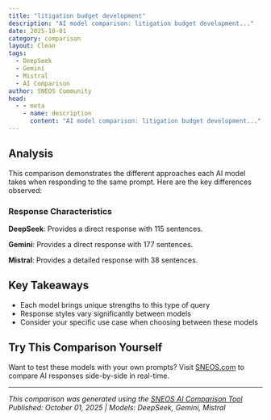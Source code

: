 ```yaml
---
title: "litigation budget development"
description: "AI model comparison: litigation budget development..."
date: 2025-10-01
category: comparison
layout: Clean
tags:
  - DeepSeek
  - Gemini
  - Mistral
  - AI Comparison
author: SNEOS Community
head:
  - - meta
    - name: description
      content: "AI model comparison: litigation budget development..."
---
```


<ChatComparison
  title="litigation budget development"
  prompt="litigation budget development"
  :responses='{
    "DeepSeek": "Of course. Developing a litigation budget is a critical, strategic process that moves beyond simple cost estimation. It\u0027s about managing risk, setting client expectations, and ensuring the economic viability of the legal matter itself.\n\nHere is a comprehensive guide to litigation budget development, broken down into key stages and components.\n\n---\n\n### **The Core Philosophy: A Budget is a Living Document**\nA litigation budget is not a one-time prediction set in stone. It is a **dynamic management tool** that must be regularly reviewed and updated as the case evolves. The goal is not perfect accuracy on day one, but rather a framework for informed decision-making.\n\n---\n\n### **Phase 1: Foundation \u0026 Scoping**\nThis is the most important phase. Rushing it will lead to an inaccurate and ultimately useless budget.\n\n**1. Deep Case Analysis:**\n*   **Legal Strategy:** Work with the lead attorney to outline the potential legal theories, claims, defenses, and procedural path.\n*   **Facts \u0026 Discovery:** Identify key facts, potential witnesses (friendly, hostile, expert), and the likely scope and complexity of discovery (e.g., a few key documents vs. a multi-terabyte electronic data review).\n*   **Risks \u0026 Uncertainties:** Acknowledge what you *don\u0027t* know. Opponent\u0027s strategy, judicial temperament, and potential for settlement are all variables that impact cost.\n\n**2. Client Collaboration \u0026 Goal Setting:**\n*   **Understand Client\u0027s Objectives:** Is the goal to win at all costs, to achieve a strategic settlement, or to minimize expense? The budget must align with the client\u0027s business or personal goals and their risk tolerance.\n*   **Define Budget Parameters:** Establish the billing guidelines: which team members can work on the case (partner vs. associate), approved hourly rates, and policies for expenses.\n*   **Discuss Alternative Fee Arrangements (AFAs):** Explore if a fixed fee, capped fee, contingency, or a hybrid model is more appropriate than pure hourly billing.\n\n---\n\n### **Phase 2: Building the Budget \u2013 Core Components**\nBreak down the budget into predictable phases and line items. Use a spreadsheet or specialized legal project management software.\n\n| Budget Category | Key Components \u0026 Considerations |\n| :--- | :--- |\n| **1. Pre-Litigation \u0026 Pleadings** | - Case analysis \u0026 strategy meetings\u003Cbr\u003E- Demand letter / settlement negotiations\u003Cbr\u003E- Drafting/complaint or answer \u0026 affirmative defenses\u003Cbr\u003E- Motions (e.g., Motion to Dismiss)\u003Cbr\u003E- Initial client conferences |\n| **2. Discovery** | ***(Often the most expensive phase)*** \u003Cbr\u003E- **Document Review:** Internal collection, processing, and attorney review (consider Technology-Assisted Review (TAR) for large datasets).\u003Cbr\u003E- **Written Discovery:** Drafting \u0026 responding to Interrogatories, Requests for Production, Requests for Admission.\u003Cbr\u003E- **Depositions:** Notice, preparation, taking, and defending depositions of fact witnesses, corporate representatives, and experts. Include court reporter fees, transcripts, and video costs.\u003Cbr\u003E- **E-Discovery:** Vendor costs for processing, hosting, and production. This can be a massive budget line. |\n| **3. Motions Practice** | - Drafting \u0026 opposing dispositive motions (e.g., Summary Judgment).\u003Cbr\u003E- Other pre-trial motions (e.g., Motions in Limine).\u003Cbr\u003E- Brief writing and legal research. |\n| **4. Expert Witnesses** | - Identifying, vetting, and retaining experts.\u003Cbr\u003E- Expert retainer fees.\u003Cbr\u003E- Time for experts to review materials, prepare reports, and for deposition/testimony preparation.\u003Cbr\u003E- Fees for deposition and trial testimony (often very high daily rates). |\n| **5. Trial Preparation** | - Developing trial strategy and themes.\u003Cbr\u003E- Creating exhibits, demonstratives, and trial graphics.\u003Cbr\u003E- Witness preparation.\u003Cbr\u003E- Mock trials or focus groups.\u003Cbr\u003E- Drafting jury instructions and verdict forms. |\n| **6. Trial** | - Attorney time in court (often the entire team).\u003Cbr\u003E- Trial technology support.\u003Cbr\u003E- Travel, lodging, and meals for the team.\u003Cbr\u003E- Fees for trial transcripts.\u003Cbr\u003E- Jury consultant fees during trial. |\n| **7. Post-Trial \u0026 Appeal** | - Post-trial motions.\u003Cbr\u003E- Notice of Appeal.\u003Cbr\u003E- Appellate briefs and record preparation.\u003Cbr\u003E- Oral argument. |\n| **8. Other Expenses (Hard Costs)** | - Court filing fees.\u003Cbr\u003E- Process server fees.\u003Cbr\u003E- Travel expenses (airfare, hotel, meals, ground transport).\u003Cbr\u003E- Copying, printing, and binding.\u003Cbr\u003E- Online legal research (Westlaw, Lexis).\u003Cbr\u003E- Trial presentation software/vendor. |\n\n---\n\n### **Phase 3: Estimation \u0026 Contingency Planning**\n\n**1. Estimating Time \u0026 Costs:**\n*   **Leverage Historical Data:** Use data from similar past cases. This is one of the most powerful tools for accurate forecasting.\n*   **Bottom-Up Estimation:** Have each team member (partners, associates, paralegals) estimate the hours they expect to spend on each task within a phase.\n*   **Top-Down / Phase-Based Estimation:** Assign a total cost or hour range to each major phase (e.g., Discovery: $150,000 - $250,000).\n*   **Get Quotes:** Obtain firm quotes for major expenses like e-discovery vendors, court reporters, and expert witnesses.\n\n**2. The Contingency Factor (The \u0022What If\u0022):**\nNo case goes exactly as planned. Build in a **contingency buffer** (typically 10-20% of the total budget) for unforeseen events, such as:\n*   An aggressive discovery motion from the opponent.\n*   An unanticipated key witness.\n*   A change in the court\u0027s schedule.\n*   An interlocutory appeal.\n\n**Clearly communicate to the client that the contingency is for unknowns, not for scope creep on known tasks.**\n\n---\n\n### **Phase 4: Presentation \u0026 Management**\n\n**1. Presenting the Budget to the Client:**\n*   **Be Transparent:** Provide a detailed, line-item budget, not just a single number.\n*   **Explain Assumptions:** Clearly state the strategic assumptions the budget is based on (e.g., \u0022This assumes 5 fact witness depositions.\u0022).\n*   **Discuss Alternatives:** \u0022If we pursue an additional 3 depositions, it will increase this phase by approximately $XX,XXX.\u0022\n*   **Use Visuals:** Charts and graphs can help clients understand where the money is going (e.g., a pie chart showing Discovery 50%, Experts 20%, Trial 15%, etc.).\n\n**2. Ongoing Budget Management:**\n*   **Track Actuals vs. Budget:** Regularly (e.g., monthly) compare time entries and expenses against the budgeted amounts for each phase.\n*   **Implement Early Warning Systems:** Set thresholds (e.g., \u0022Alert when a phase hits 75% of budget\u0022) to flag potential overruns *before* they happen.\n*   **Communicate Proactively:** Inform the client immediately if the budget is at risk and explain why. Discuss options to get back on track or to adjust the budget based on new developments.\n*   **Formal Budget Reviews:** Schedule quarterly formal reviews with the client to discuss the budget\u0027s status and the overall case strategy.\n\n---\n\n### **Sample Budget Structure (Simplified)**\n\n| Phase | Budgeted Hours | Budgeted Hard Costs | Total Budget | Actuals to Date | Variance | Notes |\n| :--- | :--- | :--- | :--- | :--- | :--- | :--- |\n| **Pleadings** | 40 | $1,000 | $25,000 | $22,500 | \u002B$2,500 | Under budget due to efficient drafting. |\n| **Discovery** | 400 | $75,000 | $275,000 | $180,000 | \u002B$95,000 | On track; e-discovery costs as expected. |\n| **Experts** | 50 | $50,000 | $125,000 | $0 | \u002B$125,000 | Not yet engaged. |\n| **Motions** | 80 | $2,000 | $50,000 | $60,000 | -$10,000 | **OVER BUDGET:** Opponent filed unexpected motion. |\n| **Contingency (15%)** | - | - | $71,250 | - | - | Buffer for unknowns. |\n| **TOTAL** | **570** | **$128,000** | **$546,250** | **$262,500** | **\u002B$283,750** | |\n\nBy following this structured approach, you transform litigation budget development from a guessing game into a strategic partnership with your client, fostering trust and ensuring the legal strategy remains financially sound.",
    "Gemini": "Developing a litigation budget is a crucial step in managing legal costs and ensuring predictability throughout the litigation process. It\u0027s a dynamic process that should be revisited and adjusted as the case evolves. Here\u0027s a breakdown of how to approach it:\n\n**I. Understanding the Importance of a Litigation Budget**\n\n*   **Cost Control:** Prevents runaway spending and allows for better management of legal fees.\n*   **Strategic Planning:** Forces you to think strategically about the case and identify potential cost drivers.\n*   **Client Communication:** Provides transparency to the client, builds trust, and manages expectations.\n*   **Alternative Dispute Resolution (ADR) Considerations:** Helps evaluate if ADR is cost-effective early on.\n*   **Financial Planning:** Allows for accurate financial forecasting and resource allocation.\n*   **Firm Management:** Assists in resource planning and staffing within the law firm.\n*   **Performance Measurement:** Enables tracking of actual costs against the budget to identify variances and areas for improvement.\n\n**II. Key Stages of Litigation and Associated Costs**\n\nDivide the litigation process into distinct phases.  For each phase, consider the potential activities and associated costs.\n\n*   **A. Pre-Litigation/Investigation Phase:**\n    *   **Activities:**\n        *   Initial client consultation and intake.\n        *   Fact investigation (witness interviews, document gathering).\n        *   Legal research and analysis.\n        *   Drafting demand letters or responses.\n        *   Preliminary negotiation.\n        *   Assessment of potential claims and defenses.\n    *   **Cost Factors:**\n        *   Attorney hourly rates.\n        *   Investigator fees.\n        *   Document retrieval costs.\n        *   Expert consultation fees (if needed).\n        *   Travel expenses.\n\n*   **B. Pleadings Phase:**\n    *   **Activities:**\n        *   Drafting and filing the complaint or answer.\n        *   Drafting and filing motions to dismiss, motions for judgment on the pleadings, etc.\n        *   Responding to motions filed by the opposing party.\n        *   Amending pleadings as needed.\n    *   **Cost Factors:**\n        *   Attorney time (drafting, reviewing, and revising pleadings).\n        *   Court filing fees.\n        *   Service of process fees.\n\n*   **C. Discovery Phase:**\n    *   **Activities:**\n        *   Developing a discovery plan.\n        *   Drafting and responding to interrogatories, requests for production of documents, and requests for admission.\n        *   Conducting and defending depositions.\n        *   Motion practice related to discovery disputes (e.g., motions to compel).\n        *   Expert witness retention and preparation.\n        *   Electronic Discovery (eDiscovery):\n            *   Data collection and preservation.\n            *   Data processing and review.\n            *   Hosting and analysis of electronic data.\n    *   **Cost Factors:**\n        *   Attorney time (drafting, reviewing, attending depositions).\n        *   Paralegal time (document review, deposition preparation).\n        *   Court reporter fees (depositions).\n        *   Deposition transcript costs.\n        *   Expert witness fees (consultation, report preparation, testimony).\n        *   eDiscovery vendor costs (processing, hosting, review platforms).\n        *   Travel expenses.\n        *   Copying and printing costs.\n\n*   **D. Motion Practice Phase:**\n    *   **Activities:**\n        *   Drafting and arguing various motions (e.g., summary judgment, motions in limine).\n        *   Responding to motions filed by the opposing party.\n        *   Legal research and briefing.\n    *   **Cost Factors:**\n        *   Attorney time (researching, drafting, arguing).\n        *   Court filing fees.\n        *   Expert witness declarations (if required).\n\n*   **E. Trial Preparation Phase:**\n    *   **Activities:**\n        *   Developing trial strategy and themes.\n        *   Preparing witness outlines and testimony.\n        *   Preparing exhibits and demonstrative evidence.\n        *   Drafting jury instructions and voir dire questions.\n        *   Pretrial conferences.\n    *   **Cost Factors:**\n        *   Attorney and paralegal time (preparation is intensive).\n        *   Expert witness preparation.\n        *   Exhibit preparation costs (printing, graphics, etc.).\n        *   Travel expenses.\n        *   Mock trials (if used).\n\n*   **F. Trial Phase:**\n    *   **Activities:**\n        *   Trial attendance and presentation of evidence.\n        *   Witness examination and cross-examination.\n        *   Jury selection.\n        *   Closing arguments.\n    *   **Cost Factors:**\n        *   Attorney time (trial days are expensive).\n        *   Court reporter fees (daily transcripts).\n        *   Expert witness testimony fees.\n        *   Exhibit presentation technology costs.\n        *   Travel and lodging expenses.\n\n*   **G. Post-Trial Phase:**\n    *   **Activities:**\n        *   Drafting and arguing post-trial motions (e.g., motion for judgment notwithstanding the verdict, motion for a new trial).\n        *   Entering judgment.\n    *   **Cost Factors:**\n        *   Attorney time (researching, drafting, arguing).\n        *   Court filing fees.\n\n*   **H. Appeal Phase:**\n    *   **Activities:**\n        *   Filing a notice of appeal.\n        *   Preparing appellate briefs.\n        *   Oral argument.\n    *   **Cost Factors:**\n        *   Attorney time (researching, drafting, arguing).\n        *   Court filing fees.\n        *   Transcript costs.\n        *   Printing and binding costs (briefs).\n        *   Travel expenses.\n\n**III. Developing the Budget: A Step-by-Step Guide**\n\n1.  **Case Assessment:**  Conduct a thorough assessment of the case, including:\n    *   Strengths and weaknesses of your client\u0027s position.\n    *   Complexity of the legal issues.\n    *   Likely defenses.\n    *   Potential damages.\n    *   Jurisdiction and venue.\n    *   Opposing counsel\u0027s reputation and litigation style.\n    *   Judge\u0027s tendencies.\n    *   Potential for settlement.\n\n2.  **Task Breakdown:**  Break down each phase of litigation into specific tasks (as outlined above).\n\n3.  **Estimate Time and Resources:** For each task:\n    *   Estimate the number of hours required from each professional (partner, associate, paralegal). Use historical data from similar cases as a guide.\n    *   Factor in hourly rates for each professional.\n    *   Estimate out-of-pocket expenses (e.g., filing fees, expert witness fees, travel).\n    *   Consider eDiscovery costs carefully, including collection, processing, review, and hosting.\n\n4.  **Sensitivity Analysis:**  Identify key assumptions and perform a sensitivity analysis.  What happens to the budget if:\n    *   Discovery is more extensive than anticipated?\n    *   More motions are filed?\n    *   The case goes to trial?\n\n5.  **Contingency Planning:**  Include a contingency buffer (e.g., 10-20%) to account for unexpected events or changes in the case.\n\n6.  **Scenario Planning:** Develop different budget scenarios (e.g., best-case, worst-case, most likely). This helps manage expectations and prepare for different outcomes.\n\n7.  **Review and Approval:**  Review the budget with senior partners or a budget committee within your firm.  Obtain client approval.\n\n8.  **Monitoring and Adjustment:**  Regularly monitor actual costs against the budget.  Identify variances and investigate the reasons.  Adjust the budget as needed to reflect changes in the case.  Communicate budget updates to the client promptly.\n\n**IV.  Key Cost Drivers to Consider:**\n\n*   **Electronic Discovery (eDiscovery):**  This is often the largest cost component, especially in complex cases.  Early eDiscovery planning is crucial.\n*   **Expert Witnesses:**  Expert fees can be substantial.  Carefully select and manage experts.\n*   **Depositions:**  The number and length of depositions can significantly impact costs.  Strategic deposition planning is essential.\n*   **Motion Practice:**  Aggressive motion practice by the opposing party can drive up costs.\n*   **Trial Length:**  Longer trials mean higher attorney fees and related expenses.\n\n**V. Tips for Effective Budgeting:**\n\n*   **Early Planning:**  Start the budgeting process as early as possible in the case.\n*   **Collaboration:**  Involve all team members in the budgeting process.\n*   **Realistic Assumptions:**  Base estimates on realistic assumptions and historical data.\n*   **Transparency:**  Be transparent with the client about the budget and any changes.\n*   **Communication:**  Maintain open communication with the client throughout the litigation.\n*   **Technology:**  Utilize litigation management software to track costs and manage budgets effectively.\n*   **Negotiation:** Explore opportunities to negotiate with vendors (e.g., court reporters, eDiscovery providers).\n*   **Value-Based Billing:**  Consider alternative billing arrangements, such as fixed fees or capped fees, where appropriate.\n*   **Regular Reporting:** Provide the client with regular reports on budget performance.\n\n**VI.  Tools and Technologies**\n\n*   **Litigation Management Software:**  Many software solutions are available to help track costs, manage budgets, and collaborate with the legal team. Examples:  Clio, MyCase, PracticePanther, AbacusLaw.\n*   **eDiscovery Platforms:**  Specialized software for managing electronic data, including collection, processing, review, and production. Examples: Relativity, Everlaw, Disco.\n*   **Spreadsheets:**  While not as sophisticated, spreadsheets can be used for basic budget tracking.\n\n**VII. Ethical Considerations**\n\n*   **Reasonable Fees:**  Legal fees must be reasonable and proportionate to the value of the case.\n*   **Client Communication:**  Attorneys have a duty to keep clients informed about the status of the case and the associated costs.\n*   **Conflicts of Interest:**  Avoid conflicts of interest that could compromise the client\u0027s best interests.\n\n**VIII. Example Budget Outline (Simplified)**\n\nThis is a highly simplified example, and a real litigation budget will be much more detailed.\n\n| Phase             | Activity                 | Estimated Hours (Attorney) | Hourly Rate | Estimated Attorney Fees | Estimated Out-of-Pocket Expenses | Total Estimated Cost |\n|-------------------|--------------------------|----------------------------|-------------|---------------------------|-----------------------------------|----------------------|\n| Pre-Litigation    | Investigation          | 20                         | $400        | $8,000                    | $500                              | $8,500             |\n| Pleadings         | Drafting Complaint       | 15                         | $400        | $6,000                    | $100 (Filing Fee)                  | $6,100             |\n| Discovery         | Interrogatories          | 25                         | $400        | $10,000                   | $0                                | $10,000            |\n| Discovery         | Document Production       | 40                         | $400        | $16,000                   | $5,000 (eDiscovery)                | $21,000            |\n| Discovery         | Depositions             | 60                         | $400        | $24,000                   | $3,000 (Court Reporter)             | $27,000            |\n| Motion Practice   | Summary Judgment Motion  | 50                         | $400        | $20,000                   | $0                                | $20,000            |\n| Trial Preparation | Preparing Witnesses     | 40                         | $400        | $16,000                   | $1,000 (Exhibit Prep)              | $17,000            |\n| Trial             | Trial Attendance         | 80                         | $400        | $32,000                   | $2,000 (Daily Transcripts)        | $34,000            |\n| **Subtotal**     |                           |                             |             | **$132,000**              | **$11,600**                       | **$143,600**       |\n| Contingency (15%) |                           |                             |             | $19,800                    | $1,740                            | $21,540            |\n| **TOTAL**        |                           |                             |             | **$151,800**              | **$13,340**                       | **$165,140**       |\n\n**Important Note:** This information is for educational purposes only and does not constitute legal advice. You should consult with an attorney to discuss your specific legal needs.  Litigation budgets are highly fact-specific and require careful consideration of the circumstances of each case.\n",
    "Mistral": "Developing a litigation budget is a critical step in managing the financial aspects of a legal case. A well-structured budget helps in planning, monitoring, and controlling costs, ensuring that resources are allocated efficiently. Here are the key steps to develop a litigation budget:\n\n### 1. **Identify the Scope of the Litigation**\n   - **Case Complexity:** Assess the complexity of the case, including the number of parties involved, the volume of documents, and the legal issues at stake.\n   - **Jurisdiction:** Consider the jurisdiction where the case will be heard, as different courts may have varying procedural requirements and costs.\n   - **Duration:** Estimate the expected duration of the litigation, from initial filings to potential appeals.\n\n### 2. **Break Down Costs by Phase**\n   - **Pre-Litigation:** Costs associated with case evaluation, client meetings, and pre-litigation negotiations.\n   - **Pleadings and Motions:** Costs for drafting and filing complaints, answers, motions, and responses.\n   - **Discovery:** Expenses related to document production, depositions, interrogatories, and requests for admission.\n   - **Expert Witnesses:** Fees for hiring and consulting with expert witnesses.\n   - **Trial Preparation:** Costs for trial exhibits, witness preparation, and trial strategy development.\n   - **Trial:** Expenses for court fees, transcripts, and other trial-related costs.\n   - **Post-Trial:** Costs for appeals, enforcement of judgments, and any post-trial motions.\n\n### 3. **Estimate Legal Fees**\n   - **Attorney Fees:** Estimate the hourly rates or flat fees for attorneys involved in the case.\n   - **Paralegal and Support Staff Fees:** Include costs for paralegals, legal assistants, and other support staff.\n   - **Contingency Fees:** If applicable, consider the percentage of the recovery that will be paid as a contingency fee.\n\n### 4. **Calculate Direct Costs**\n   - **Court Fees:** Filing fees, service of process fees, and other court-related expenses.\n   - **Document Production:** Costs for copying, scanning, and organizing documents.\n   - **Travel and Accommodation:** Expenses for travel, lodging, and meals for attorneys and witnesses.\n   - **Technology and Software:** Costs for e-discovery platforms, case management software, and other technology tools.\n   - **Miscellaneous Expenses:** Any other costs that may arise, such as courier services, postage, and office supplies.\n\n### 5. **Include Indirect Costs**\n   - **Overhead Costs:** Allocate a portion of the firm\u0027s overhead costs, such as rent, utilities, and administrative salaries, to the litigation budget.\n   - **Insurance:** Consider any insurance premiums related to the litigation.\n\n### 6. **Review and Adjust**\n   - **Regular Review:** Periodically review the budget to ensure it remains accurate and adjust as necessary based on case developments.\n   - **Contingency Fund:** Allocate a contingency fund to cover unexpected costs or changes in the case.\n\n### 7. **Communicate with the Client**\n   - **Transparency:** Ensure the client is fully informed about the budget and any changes that occur.\n   - **Approval:** Obtain client approval for the budget and any significant adjustments.\n\n### 8. **Monitor and Control Costs**\n   - **Tracking:** Implement a system for tracking actual costs against the budget.\n   - **Reporting:** Provide regular reports to the client and internal stakeholders on budget performance.\n   - **Adjustments:** Make necessary adjustments to the budget based on actual costs and case developments.\n\n### Example Litigation Budget Template\n\n| **Phase**                | **Description**                  | **Estimated Cost** | **Actual Cost** | **Variance** |\n|--------------------------|----------------------------------|--------------------|-----------------|--------------|\n| Pre-Litigation          | Case evaluation, client meetings| $5,000             | $4,500          | -$500        |\n| Pleadings and Motions    | Drafting and filing documents    | $10,000            | $11,000         | \u002B$1,000      |\n| Discovery               | Document production, depositions| $20,000            | $18,000         | -$2,000      |\n| Expert Witnesses        | Hiring and consulting experts   | $15,000            | $16,000         | \u002B$1,000      |\n| Trial Preparation       | Trial exhibits, witness prep    | $12,000            | $13,000         | \u002B$1,000      |\n| Trial                   | Court fees, transcripts         | $25,000            | $24,000         | -$1,000      |\n| Post-Trial              | Appeals, enforcement            | $8,000             | $7,500          | -$500        |\n| **Total**               |                                  | **$95,000**        | **$94,000**     | **-$1,000**  |\n\nBy following these steps and using a structured approach, you can develop a comprehensive litigation budget that helps manage costs effectively and ensures transparency with the client."
  }'
  published-date="23:49"
/>

## Analysis

This comparison demonstrates the different approaches each AI model takes when responding to the same prompt. Here are the key differences observed:

### Response Characteristics

**DeepSeek**: Provides a direct response with 115 sentences. 

**Gemini**: Provides a direct response with 177 sentences. 

**Mistral**: Provides a detailed response with 38 sentences. 

## Key Takeaways

- Each model brings unique strengths to this type of query
- Response styles vary significantly between models
- Consider your specific use case when choosing between these models

## Try This Comparison Yourself

Want to test these models with your own prompts? Visit [SNEOS.com](https://sneos.com) to compare AI responses side-by-side in real-time.

---

*This comparison was generated using the [SNEOS AI Comparison Tool](https://sneos.com)*
*Published: October 01, 2025 | Models: DeepSeek, Gemini, Mistral*
